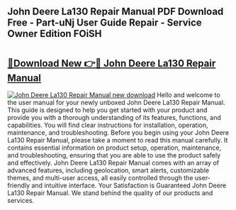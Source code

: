 ## John Deere La130 Repair Manual PDF Download Free - Part-uNj User Guide Repair - Service Owner Edition FOiSH

# <h2><a href="http://bc97071.oget.top/?id=John+Deere+La130+Repair+Manual">🔗Download New 👉🔴 John Deere La130 Repair Manual</a></h2>

[![John Deere La130 Repair Manual new download](https://i.imgur.com/5g1atiW.png)](http://bc97071.oget.top/?id=John+Deere+La130+Repair+Manual)
Hello and welcome to the user manual for your newly unboxed John Deere La130 Repair Manual. This guide is designed to help you get started with your product and provide you with a thorough understanding of its features, functions, and capabilities. You will find clear instructions for installation, operation, maintenance, and troubleshooting. Before you begin using your John Deere La130 Repair Manual, please take a moment to read this manual carefully. It contains essential information on product setup, operation, maintenance, and troubleshooting, ensuring that you are able to use the product safely and effectively. John Deere La130 Repair Manual comes with an array of advanced features, including geolocation, smart alerts, customizable themes, and multi-user access, all easily controlled through the user-friendly and intuitive interface. Your Satisfaction is Guaranteed John Deere La130 Repair Manual. We stand behind the quality of our products and services.
